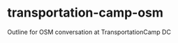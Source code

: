 transportation-camp-osm
=======================

Outline for OSM conversation at TransportationCamp DC
